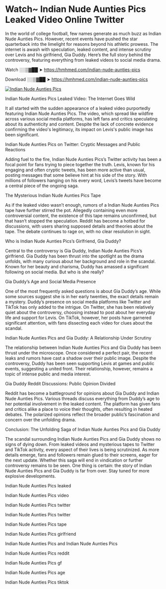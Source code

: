 # Watch~ Indian Nude Aunties Pics Leaked Video Online Twitter

In the world of college football, few names generate as much buzz as Indian Nude Aunties Pics. However, recent events have pushed the star quarterback into the limelight for reasons beyond his athletic prowess. The internet is awash with speculation, leaked content, and intense scrutiny over Levis and his girlfriend, Gia Duddy. Here’s the full story behind the controversy, featuring everything from leaked videos to social media drama.

Watch ░░▒▓██ ➤ https://hmhmed.com/indian-nude-aunties-pics

Download ░░▒▓██ ➤ https://hmhmed.com/indian-nude-aunties-pics

[![Indian Nude Aunties Pics](https://i.imgur.com/dJHk4Zq.gif)](https://hmhmed.com/indian-nude-aunties-pics)

Indian Nude Aunties Pics Leaked Video: The Internet Goes Wild

It all started with the sudden appearance of a leaked video purportedly featuring Indian Nude Aunties Pics. The video, which spread like wildfire across various social media platforms, has left fans and critics speculating about its authenticity and content. Despite the lack of concrete evidence confirming the video's legitimacy, its impact on Levis's public image has been significant.

Indian Nude Aunties Pics on Twitter: Cryptic Messages and Public Reactions

Adding fuel to the fire, Indian Nude Aunties Pics’s Twitter activity has been a focal point for fans trying to piece together the truth. Levis, known for his engaging and often cryptic tweets, has been more active than usual, posting messages that some believe hint at his side of the story. With millions of followers hanging on his every word, Levis’s tweets have become a central piece of the ongoing saga.

The Mysterious Indian Nude Aunties Pics Tape

As if the leaked video wasn’t enough, rumors of a Indian Nude Aunties Pics tape have further stirred the pot. Allegedly containing even more controversial content, the existence of this tape remains unconfirmed, but that hasn’t stopped the speculation. Reddit has become a hotbed for discussions, with users sharing supposed details and theories about the tape. The debate continues to rage on, with no clear resolution in sight.

Who is Indian Nude Aunties Pics’s Girlfriend, Gia Duddy?

Central to the controversy is Gia Duddy, Indian Nude Aunties Pics’s girlfriend. Gia Duddy has been thrust into the spotlight as the drama unfolds, with many curious about her background and role in the scandal. Known for her beauty and charisma, Duddy has amassed a significant following on social media. But who is she really?

Gia Duddy’s Age and Social Media Presence

One of the most frequently asked questions is about Gia Duddy’s age. While some sources suggest she is in her early twenties, the exact details remain a mystery. Duddy’s presence on social media platforms like Twitter and TikTok has only added to the intrigue. On Twitter, she has been relatively quiet about the controversy, choosing instead to post about her everyday life and support for Levis. On TikTok, however, her posts have garnered significant attention, with fans dissecting each video for clues about the scandal.

Indian Nude Aunties Pics and Gia Duddy: A Relationship Under Scrutiny

The relationship between Indian Nude Aunties Pics and Gia Duddy has been thrust under the microscope. Once considered a perfect pair, the recent leaks and rumors have cast a shadow over their public image. Despite the controversy, Duddy has been seen supporting Levis at games and public events, suggesting a united front. Their relationship, however, remains a topic of intense public and media interest.

Gia Duddy Reddit Discussions: Public Opinion Divided

Reddit has become a battleground for opinions about Gia Duddy and Indian Nude Aunties Pics. Various threads discuss everything from Duddy’s age to her potential involvement in the leaked content. The platform has given fans and critics alike a place to voice their thoughts, often resulting in heated debates. The polarized opinions reflect the broader public’s fascination and concern over the unfolding drama.

Conclusion: The Unfolding Saga of Indian Nude Aunties Pics and Gia Duddy

The scandal surrounding Indian Nude Aunties Pics and Gia Duddy shows no signs of dying down. From leaked videos and mysterious tapes to Twitter and TikTok activity, every aspect of their lives is being scrutinized. As more details emerge, fans and followers remain glued to their screens, eager for the next update. Whether this saga will end in vindication or further controversy remains to be seen. One thing is certain: the story of Indian Nude Aunties Pics and Gia Duddy is far from over. Stay tuned for more explosive developments.

Indian Nude Aunties Pics leaked

Indian Nude Aunties Pics video

Indian Nude Aunties Pics twitter

Indian Nude Aunties Pics twitter

Indian Nude Aunties Pics tape

Indian Nude Aunties Pics girlfriend

Indian Nude Aunties Pics and Indian Nude Aunties Pics

Indian Nude Aunties Pics reddit

Indian Nude Aunties Pics gf

Indian Nude Aunties Pics age

Indian Nude Aunties Pics tiktok